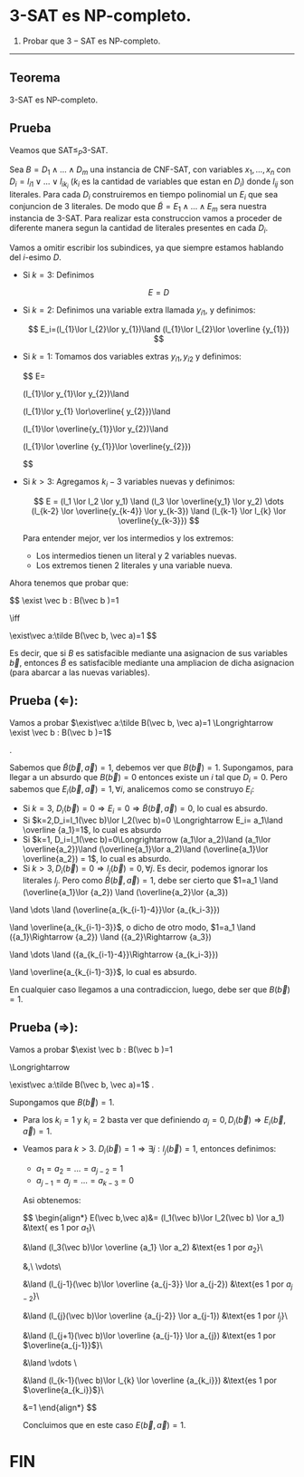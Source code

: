 # 3-SAT es NP-completo.

1. Probar que $3-\text{SAT}$ es $\text{NP}$-completo.

---

## Teorema

$\text{3-SAT}$ es $\text{NP-completo}$.

## Prueba

Veamos que $\text{SAT} \leq_P \text{3-SAT}$.

Sea $B=D_1\land\dots\land D_m$ una instancia de $\text{CNF-SAT}$, con variables $x_1,\dots,x_n$ con $D_i=l_{i1}\lor \dots \lor l_{ik_i}$ ($k_i$ es la cantidad de variables que estan en $D_i$) donde $l_{ij}$ son literales. Para cada $D_i$ construiremos en tiempo polinomial un $E_i$ que sea conjuncion de $3$ literales. De modo que $\tilde B=E_1\land \dots\land E_m$ sera nuestra instancia de $\text{3-SAT}$. Para realizar esta construccion vamos a proceder de diferente manera segun la cantidad de literales presentes en cada $D_i$. 

Vamos a omitir escribir los subindices, ya que siempre estamos hablando del $i$-esimo $D$.

- Si $k=3$: Definimos
    
    $$
    E=D
    $$
    
- Si $k=2$: Definimos una variable extra llamada $y_{i1}$, y definimos:
    
    $$
    E_i=(l_{1}\lor l_{2}\lor y_{1})\land (l_{1}\lor l_{2}\lor \overline {y_{1}})
    $$
    
- Si $k=1$: Tomamos dos variables extras $y_{i1},y_{i2}$ y definimos:
    
    $$
    E=
    
    (l_{1}\lor y_{1}\lor y_{2})\land 
    
    (l_{1}\lor y_{1} \lor\overline{ y_{2}})\land 
    
    (l_{1}\lor \overline{y_{1}}\lor y_{2})\land 
    
    (l_{1}\lor \overline {y_{1}}\lor \overline{y_{2}}) 
    
    $$
    
- Si $k>3$: Agregamos $k_i-3$ variables nuevas y definimos:
    
    $$
    E = (l_1 \lor l_2 \lor y_1) \land (l_3 \lor \overline{y_1} \lor y_2) \dots (l_{k-2} \lor \overline{y_{k-4}} \lor y_{k-3}) \land (l_{k-1} \lor l_{k} \lor \overline{y_{k-3}})
    $$
    
    Para entender mejor, ver los intermedios y los extremos: 
    
    - Los intermedios tienen un literal y 2 variables nuevas.
    - Los extremos tienen 2 literales y una variable nueva.

Ahora tenemos que probar que:

$$
\exist \vec b : B(\vec b )=1 

\iff 

\exist\vec a:\tilde B(\vec b, \vec a)=1 
$$

Es decir, que si $B$ es satisfacible mediante una asignacion de sus variables $\vec b$, entonces $\tilde B$ es satisfacible mediante una ampliacion de dicha asignacion (para abarcar a las nuevas variables).

## Prueba $(\Leftarrow)$:

Vamos a probar $\exist\vec a:\tilde B(\vec b, \vec a)=1 
\Longrightarrow
\exist \vec b : B(\vec b )=1$ 

.

Sabemos que $\tilde B(\vec b,\vec a)=1$, debemos ver que $B(\vec b) =1$. Supongamos, para llegar a un absurdo que $B(\vec b)= 0$ entonces existe un $i$ tal que $D_i=0$. Pero sabemos que $E_i(\vec b, \vec a)=1,\forall i$, analicemos como se construyo $E_i$:

- Si $k=3$, $D_i(\vec b)=0 \Longrightarrow E_i=0 \Longrightarrow \tilde B(\vec b, \vec a)=0$, lo cual es absurdo.
- Si $k=2,D_i=l_1(\vec b)\lor l_2(\vec b)=0 \Longrightarrow E_i= a_1\land \overline {a_1}=1$, lo cual es absurdo
- Si $k=1, D_i=l_1(\vec b)=0\Longrightarrow 
(a_1\lor a_2)\land
(a_1\lor \overline{a_2})\land
(\overline{a_1}\lor a_2)\land
(\overline{a_1}\lor \overline{a_2}) = 1$, lo cual es absurdo.
- Si $k>3,D_i(\vec b)=0\Longrightarrow l_j(\vec b)=0,\forall j.$ Es decir, podemos ignorar los literales $l_j$. Pero como $\tilde B(\vec b,\vec a )=1$, debe ser cierto que $1=a_1
\land (\overline{a_1}\lor {a_2})
\land (\overline{a_2}\lor {a_3})

\land \dots
\land (\overline{a_{k_{i-1}-4}}\lor {a_{k_i-3}})

\land \overline{a_{k_{i-1}-3}}$, o dicho de otro modo,  $1=a_1
\land ({a_1}\Rightarrow {a_2})
\land ({a_2}\Rightarrow {a_3})

\land \dots
\land ({a_{k_{i-1}-4}}\Rightarrow {a_{k_i-3}})

\land \overline{a_{k_{i-1}-3}}$, lo cual es absurdo.

En cualquier caso llegamos a una contradiccion, luego, debe ser que $B(\vec b)=1$.

## Prueba $(\Rightarrow)$:

Vamos a probar $\exist \vec b : B(\vec b )=1 

\Longrightarrow

\exist\vec a:\tilde B(\vec b, \vec a)=1$ .

Supongamos que $B(\vec b)=1$. 

- Para los $k_i=1$ y $k_i=2$ basta ver que definiendo $a_j=0,D_i(\vec b)\Rightarrow E_i(\vec b, \vec a)=1$.
- Veamos para $k>3$. $D_i(\vec b)=1\Rightarrow\exists j :l_j(\vec b)=1$, entonces definimos:
    - $a_1=a_2=\dots=a_{j-2}=1$
    - $a_{j-1}=a_j=\dots=a_{k-3}=0$
    
    Asi obtenemos:
    
    $$
    \begin{align*}
    E(\vec b,\vec a)&= (l_1(\vec b)\lor l_2(\vec b) \lor a_1) &\text{ es 1 por $a_1$}\\
    
    &\land (l_3(\vec b)\lor \overline {a_1} \lor a_2) &\text{es 1 por $a_2$}\\
    
    &\,\ \vdots\\
    
    &\land (l_{j-1}(\vec b)\lor \overline {a_{j-3}} \lor a_{j-2}) &\text{es 1 por $a_{j-2}$}\\
    
    &\land (l_{j}(\vec b)\lor \overline {a_{j-2}} \lor a_{j-1}) &\text{es 1 por $l_j$}\\
    
    &\land (l_{j+1}(\vec b)\lor \overline {a_{j-1}} \lor a_{j}) &\text{es 1 por $\overline{a_{j-1}}$}\\
    
    &\land \vdots \\
    
    &\land (l_{k-1}(\vec b)\lor l_{k} \lor \overline {a_{k_i}}) &\text{es 1 por $\overline{a_{k_i}}$}\\
    
    &=1
    \end{align*}
    $$
    
    Concluimos que en este caso $E(\vec b,\vec a)=1$. 
    

# FIN